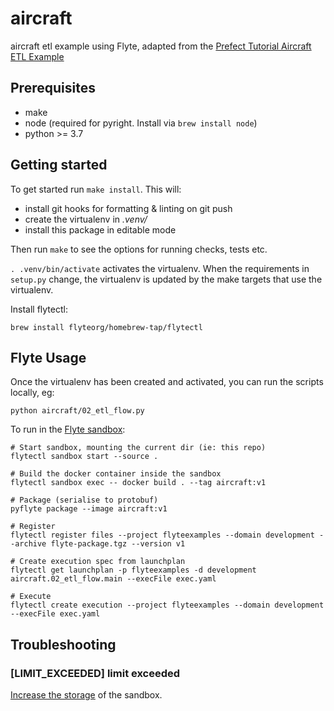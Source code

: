 # aircraft

aircraft etl example using Flyte, adapted from the [Prefect Tutorial Aircraft ETL Example](https://docs.prefect.io/core/tutorial/01-etl-before-prefect.html)

## Prerequisites

- make
- node (required for pyright. Install via `brew install node`)
- python >= 3.7

## Getting started

To get started run `make install`. This will:

- install git hooks for formatting & linting on git push
- create the virtualenv in _.venv/_
- install this package in editable mode

Then run `make` to see the options for running checks, tests etc.

`. .venv/bin/activate` activates the virtualenv. When the requirements in `setup.py` change, the virtualenv is updated by the make targets that use the virtualenv.

Install flytectl:

```
brew install flyteorg/homebrew-tap/flytectl
```

## Flyte Usage

Once the virtualenv has been created and activated, you can run the scripts locally, eg:

```
python aircraft/02_etl_flow.py
```

To run in the [Flyte sandbox](https://docs.flyte.org/en/latest/deployment/sandbox.html):

```
# Start sandbox, mounting the current dir (ie: this repo)
flytectl sandbox start --source .

# Build the docker container inside the sandbox
flytectl sandbox exec -- docker build . --tag aircraft:v1

# Package (serialise to protobuf)
pyflyte package --image aircraft:v1

# Register
flytectl register files --project flyteexamples --domain development --archive flyte-package.tgz --version v1

# Create execution spec from launchplan
flytectl get launchplan -p flyteexamples -d development aircraft.02_etl_flow.main --execFile exec.yaml

# Execute
flytectl create execution --project flyteexamples --domain development --execFile exec.yaml
```

## Troubleshooting

### [LIMIT_EXCEEDED] limit exceeded

[Increase the storage](https://github.com/flyteorg/flyte/discussions/1342) of the sandbox.
